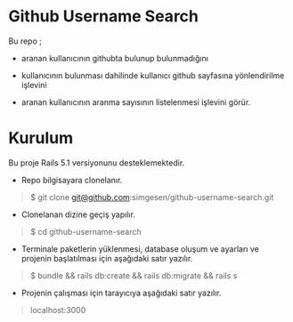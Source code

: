 # Github Username Search

Bu repo ;

- aranan kullanıcının githubta bulunup bulunmadığını 

- kullanıcının bulunması dahilinde kullanıcı github sayfasına yönlendirilme işlevini 

- aranan kullanıcının aranma sayısının listelenmesi işlevini görür.



# Kurulum

Bu proje Rails 5.1 versiyonunu desteklemektedir.


- Repo bilgisayara clonelanır.

> $ git clone git@github.com:simgesen/github-username-search.git


- Clonelanan dizine geçiş yapılır.

> $ cd github-username-search


- Terminale paketlerin yüklenmesi, database oluşum ve ayarları ve projenin başlatılması için aşağıdaki satır yazılır.

> $ bundle && rails db:create && rails db:migrate && rails s 


- Projenin çalışması için tarayıcıya aşağıdaki satır yazılır.

> localhost:3000 




